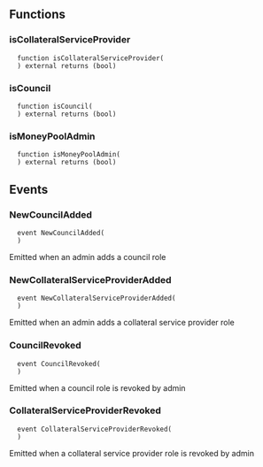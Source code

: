 


## Functions
### isCollateralServiceProvider
```solidity
  function isCollateralServiceProvider(
  ) external returns (bool)
```




### isCouncil
```solidity
  function isCouncil(
  ) external returns (bool)
```




### isMoneyPoolAdmin
```solidity
  function isMoneyPoolAdmin(
  ) external returns (bool)
```




## Events
### NewCouncilAdded
```solidity
  event NewCouncilAdded(
  )
```
Emitted when an admin adds a council role



### NewCollateralServiceProviderAdded
```solidity
  event NewCollateralServiceProviderAdded(
  )
```
Emitted when an admin adds a collateral service provider role



### CouncilRevoked
```solidity
  event CouncilRevoked(
  )
```
Emitted when a council role is revoked by admin



### CollateralServiceProviderRevoked
```solidity
  event CollateralServiceProviderRevoked(
  )
```
Emitted when a collateral service provider role is revoked by admin



